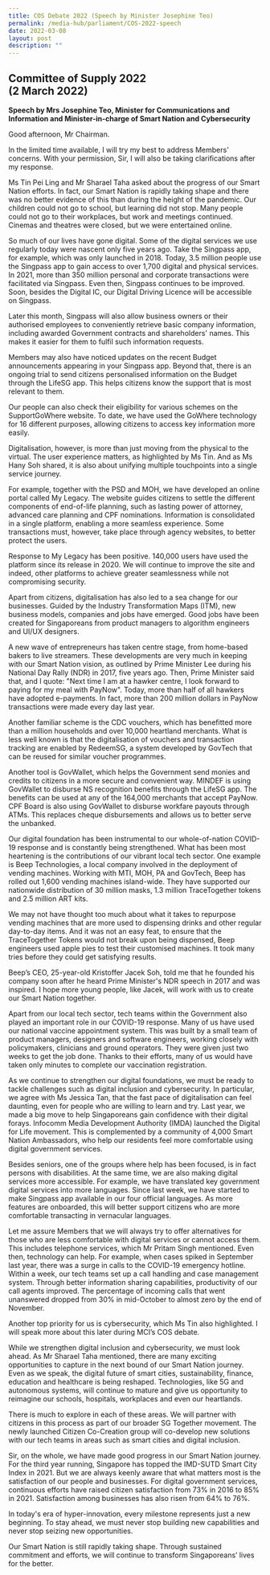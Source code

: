 ```yaml
---
title: COS Debate 2022 (Speech by Minister Josephine Teo)
permalink: /media-hub/parliament/COS-2022-speech
date: 2022-03-08
layout: post
description: ""
---
```

## Committee of Supply 2022<br>(2 March 2022)

**Speech by Mrs Josephine Teo, Minister for Communications and Information and Minister-in-charge of Smart Nation and Cybersecurity**

Good afternoon, Mr Chairman. 

In the limited time available, I will try my best to address Members' concerns. With your permission, Sir, I will also be taking clarifications after my response.

Ms Tin Pei Ling and Mr Sharael Taha asked about the progress of our Smart Nation efforts. In fact, our Smart Nation is rapidly taking shape and there was no better evidence of this than during the height of the pandemic. Our children could not go to school, but learning did not stop. Many people could not go to their workplaces, but work and meetings continued. Cinemas and theatres were closed, but we were entertained online.

So much of our lives have gone digital. Some of the digital services we use regularly today were nascent only five years ago. Take the Singpass app, for example, which was only launched in 2018. Today, 3.5 million people use the Singpass app to gain access to over 1,700 digital and physical services. In 2021, more than 350 million personal and corporate transactions were facilitated via Singpass. Even then, Singpass continues to be improved. Soon, besides the Digital IC, our Digital Driving Licence will be accessible on Singpass.

Later this month, Singpass will also allow business owners or their authorised employees to conveniently retrieve basic company information, including awarded Government contracts and shareholders' names. This makes it easier for them to fulfil such information requests.

Members may also have noticed updates on the recent Budget announcements appearing in your Singpass app. Beyond that, there is an ongoing trial to send citizens personalised information on the Budget through the LifeSG app. This helps citizens know the support that is most relevant to them.

Our people can also check their eligibility for various schemes on the SupportGoWhere website. To date, we have used the GoWhere technology for 16 different purposes, allowing citizens to access key information more easily.

Digitalisation, however, is more than just moving from the physical to the virtual. The user experience matters, as highlighted by Ms Tin. And as Ms Hany Soh shared, it is also about unifying multiple touchpoints into a single service journey.

For example, together with the PSD and MOH, we have developed an online portal called My Legacy. The website guides citizens to settle the different components of end-of-life planning, such as lasting power of attorney, advanced care planning and CPF nominations. Information is consolidated in a single platform, enabling a more seamless experience. Some transactions must, however, take place through agency websites, to better protect the users.

Response to My Legacy has been positive. 140,000 users have used the platform since its release in 2020. We will continue to improve the site and indeed, other platforms to achieve greater seamlessness while not compromising security.

Apart from citizens, digitalisation has also led to a sea change for our businesses. Guided by the Industry Transformation Maps (ITM), new business models, companies and jobs have emerged. Good jobs have been created for Singaporeans from product managers to algorithm engineers and UI/UX designers.

A new wave of entrepreneurs has taken centre stage, from home-based bakers to live streamers. These developments are very much in keeping with our Smart Nation vision, as outlined by Prime Minister Lee during his National Day Rally (NDR) in 2017, five years ago. Then, Prime Minister said that, and I quote: "Next time I am at a hawker centre, I look forward to paying for my meal with PayNow". Today, more than half of all hawkers have adopted e-payments. In fact, more than 200 million dollars in PayNow transactions were made every day last year.

Another familiar scheme is the CDC vouchers, which has benefitted more than a million households and over 10,000 heartland merchants. What is less well known is that the digitalisation of vouchers and transaction tracking are enabled by RedeemSG, a system developed by GovTech that can be reused for similar voucher programmes.

Another tool is GovWallet, which helps the Government send monies and credits to citizens in a more secure and convenient way. MINDEF is using GovWallet to disburse NS recognition benefits through the LifeSG app. The benefits can be used at any of the 164,000 merchants that accept PayNow. CPF Board is also using GovWallet to disburse workfare payouts through ATMs. This replaces cheque disbursements and allows us to better serve the unbanked.

Our digital foundation has been instrumental to our whole-of-nation COVID-19 response and is constantly being strengthened. What has been most heartening is the contributions of our vibrant local tech sector. One example is Beep Technologies, a local company involved in the deployment of vending machines. Working with MTI, MOH, PA and GovTech, Beep has rolled out 1,600 vending machines island-wide. They have supported our nationwide distribution of 30 million masks, 1.3 million TraceTogether tokens and 2.5 million ART kits.

We may not have thought too much about what it takes to repurpose vending machines that are more used to dispensing drinks and other regular day-to-day items. And it was not an easy feat, to ensure that the TraceTogether Tokens would not break upon being dispensed, Beep engineers used apple pies to test their customised machines. It took many tries before they could get satisfying results.

Beep’s CEO, 25-year-old Kristoffer Jacek Soh, told me that he founded his company soon after he heard Prime Minister's NDR speech in 2017 and was inspired. I hope more young people, like Jacek, will work with us to create our Smart Nation together.

Apart from our local tech sector, tech teams within the Government also played an important role in our COVID-19 response. Many of us have used our national vaccine appointment system. This was built by a small team of product managers, designers and software engineers, working closely with policymakers, clinicians and ground operators. They were given just two weeks to get the job done. Thanks to their efforts, many of us would have taken only minutes to complete our vaccination registration.

As we continue to strengthen our digital foundations, we must be ready to tackle challenges such as digital inclusion and cybersecurity. In particular, we agree with Ms Jessica Tan, that the fast pace of digitalisation can feel daunting, even for people who are willing to learn and try. Last year, we made a big move to help Singaporeans gain confidence with their digital forays. Infocomm Media Development Authority (IMDA) launched the Digital for Life movement. This is complemented by a community of 4,000 Smart Nation Ambassadors, who help our residents feel more comfortable using digital government services.

Besides seniors, one of the groups where help has been focused, is in fact persons with disabilities. At the same time, we are also making digital services more accessible. For example, we have translated key government digital services into more languages. Since last week, we have started to make Singpass app available in our four official languages. As more features are onboarded, this will better support citizens who are more comfortable transacting in vernacular languages.

Let me assure Members that we will always try to offer alternatives for those who are less comfortable with digital services or cannot access them. This includes telephone services, which Mr Pritam Singh mentioned. Even then, technology can help. For example, when cases spiked in September last year, there was a surge in calls to the COVID-19 emergency hotline. Within a week, our tech teams set up a call handling and case management system. Through better information sharing capabilities, productivity of our call agents improved. The percentage of incoming calls that went unanswered dropped from 30% in mid-October to almost zero by the end of November.

Another top priority for us is cybersecurity, which Ms Tin also highlighted. I will speak more about this later during MCI’s COS debate.

While we strengthen digital inclusion and cybersecurity, we must look ahead. As Mr Sharael Taha mentioned, there are many exciting opportunities to capture in the next bound of our Smart Nation journey. Even as we speak, the digital future of smart cities, sustainability, finance, education and healthcare is being reshaped. Technologies, like 5G and autonomous systems, will continue to mature and give us opportunity to reimagine our schools, hospitals, workplaces and even our heartlands.

There is much to explore in each of these areas. We will partner with citizens in this process as part of our broader SG Together movement. The newly launched Citizen Co-Creation group will co-develop new solutions with our tech teams in areas such as smart cities and digital inclusion.

Sir, on the whole, we have made good progress in our Smart Nation journey. For the third year running, Singapore has topped the IMD-SUTD Smart City Index in 2021. But we are always keenly aware that what matters most is the satisfaction of our people and businesses. For digital government services, continuous efforts have raised citizen satisfaction from 73% in 2016 to 85% in 2021. Satisfaction among businesses has also risen from 64% to 76%.

In today's era of hyper-innovation, every milestone represents just a new beginning. To stay ahead, we must never stop building new capabilities and never stop seizing new opportunities.

Our Smart Nation is still rapidly taking shape. Through sustained commitment and efforts, we will continue to transform Singaporeans’ lives for the better.